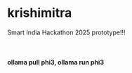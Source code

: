 # krishimitra
Smart India Hackathon 2025 prototype!!!

<br><h4>ollama pull phi3, ollama run phi3</h4>
